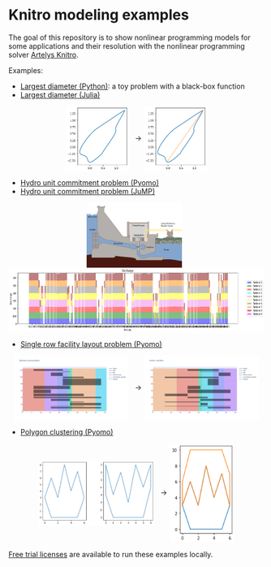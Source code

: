 # Knitro modeling examples

The goal of this repository is to show nonlinear programming models for some applications and their resolution with the nonlinear programming solver [Artelys Knitro](https://www.artelys.com/solvers/knitro/).

Examples:
* [Largest diameter (Python)](largest_diameter_python/largest_diameter_python.ipynb): a toy problem with a black-box function
* [Largest diameter (Julia)](largest_diameter_julia/largest_diameter_julia.ipynb)
<p align="center">
<img src="https://github.com/Artelys/knitro-modeling-examples/blob/main/largest_diameter_python/shape.png" align=center height="128"> &nbsp;
→
<img src="https://github.com/Artelys/knitro-modeling-examples/blob/main/largest_diameter_python/shape_with_diameter.png" align=center height="128">
</p>

* [Hydro unit commitment problem (Pyomo)](hydro_unit_commitment_pyomo/hydro_unit_commitment_pyomo.ipynb)
* [Hydro unit commitment problem (JuMP)](hydro_unit_commitment_jump/hydro_unit_commitment_jump.ipynb)
<p align="center">
<img src="https://github.com/Artelys/knitro-modeling-examples/blob/main/hydro_unit_commitment_pyomo/schema_hydro_leg.png" align=center height="128"> &nbsp;
<img src="https://github.com/Artelys/knitro-modeling-examples/blob/main/hydro_unit_commitment_pyomo/discharge.png" align=center height="128">
</p>

* [Single row facility layout problem (Pyomo)](single_row_facility_layout/single_row_facility_layout.ipynb)
<p align="center">
<img src="https://github.com/Artelys/knitro-modeling-examples/blob/main/single_row_facility_layout/solution_random.png" align=center height="128"> &nbsp;
→
<img src="https://github.com/Artelys/knitro-modeling-examples/blob/main/single_row_facility_layout/solution_knitro.png" align=center height="128">
</p>

* [Polygon clustering (Pyomo)](polygon_clustering_pyomo/polygon_clustering_pyomo.ipynb)
<p align="center">
<img src="https://github.com/Artelys/knitro-modeling-examples/blob/main/polygon_clustering_pyomo/polygons.png" align=center height="128"> &nbsp
→
<img src="https://github.com/Artelys/knitro-modeling-examples/blob/main/polygon_clustering_pyomo/clustered_polygons.png" align=center height="196">
</p>

[Free trial licenses](https://www.artelys.com/solvers/knitro/programs/) are available to run these examples locally.
